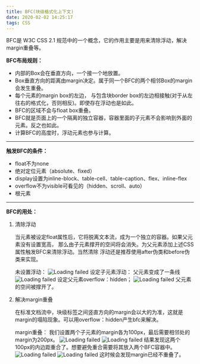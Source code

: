 ```yaml
---
title: BFC(块级格式化上下文)
date: 2020-02-02 14:25:17
tags: CSS
---
```


BFC是 W3C CSS 2.1 规范中的一个概念，它的作用主要是用来清除浮动，解决margin重叠等。
<!--more-->
**BFC布局规则：**

 - 内部的Box会在垂直⽅向，⼀个接⼀个地放置。
 - Box垂直⽅向的距离由margin决定。属于同⼀个BFC的两个相邻Box的margin会发⽣重叠。
 - 每个元素的margin box的左边， 与包含块border box的左边相接触(对于从左往右的格式化，否则相反)。即使存在浮动也是如此。
 - BFC的区域不会与float box重叠。
 - BFC就是⻚⾯上的⼀个隔离的独⽴容器，容器⾥⾯的⼦元素不会影响到外⾯的元素。反之也如此。
 - 计算BFC的⾼度时，浮动元素也参与计算。

  


----------


**触发BFC的条件：**

 - float不为none
 - 绝对定位元素（absolute、fixed）
 - display设置为inline-block、table-cell、table-caption、flex、inline-flex
 - overflow不为visible可看见的（hidden、scroll、auto）
 - 根元素


----------


**BFC的用处：**
	

 1. 清除浮动

	当元素被设定float属性后，它将脱离文本流，成为一个独立的容器。如果父元素没有设置宽高，
	那么由子元素撑开的空间将会消失。为父元素添加上述CSS属性触发BFC来清除浮动。当然清除
	浮动还是推荐使用after伪类和before伪类来实现。
	
	未设置浮动：
	![Loading failed](01.png)
	设定子元素浮动：
	父元素变成了一条线
	![Loading failed](02.png)
	设定父元素overflow：hidden；
	![Loading failed](03.png)
	父元素的空间被撑开了。
	
 2. 解决margin重叠

	在标准文档流中，块级标签之间竖直方向的margin会以大的为准，这就是margin的塌陷现象。可以用overflow：hidden产生bfc来解决。
	
	margin重叠：
	我们设置两个子元素的margin各为100px，最后需要相邻处的margin为200px。
	![Loading failed](05.png)
	![Loading failed](04.png)
	结果发现这两个100px的内边距重合了。想要避免重合需要将其放入两个BFC容器中。
	![Loading failed](09.png)
	![Loading failed](06.png)
	这时候会发现margin已经不重叠了。
	
